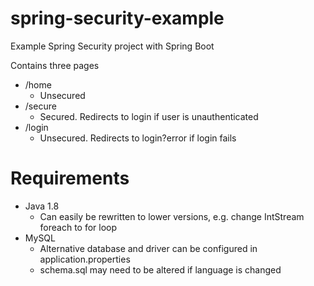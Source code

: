 # spring-security-example
Example Spring Security project with Spring Boot

Contains three pages
* /home
  * Unsecured
* /secure
  * Secured. Redirects to login if user is unauthenticated
* /login
  * Unsecured. Redirects to login?error if login fails
  
# Requirements
* Java 1.8
  * Can easily be rewritten to lower versions, e.g. change IntStream foreach to for loop
* MySQL
  * Alternative database and driver can be configured in application.properties
  * schema.sql may need to be altered if language is changed